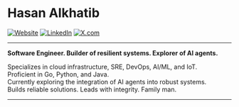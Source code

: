 # Hasan Alkhatib

[![Website](https://img.shields.io/badge/Website-Visit-blue?logo=firefox)](https://alkhatib.tech/)
[![LinkedIn](https://img.shields.io/badge/LinkedIn-Connect-blue?logo=linkedin)](https://linkedin.com/in/hasankhatib)
[![X.com](https://img.shields.io/badge/@alkhatibtech-1da1f2?logo=x)](https://x.com/alkhatibtech)

---

**Software Engineer. Builder of resilient systems. Explorer of AI agents.**

Specializes in cloud infrastructure, SRE, DevOps, AI/ML, and IoT.  
Proficient in Go, Python, and Java.  
Currently exploring the integration of AI agents into robust systems.  
Builds reliable solutions. Leads with integrity. Family man.

---
